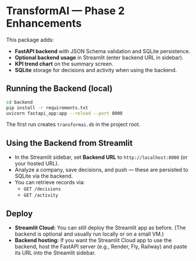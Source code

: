# TransformAI — Phase 2 Enhancements

This package adds:
- **FastAPI backend** with JSON Schema validation and SQLite persistence.
- **Optional backend usage** in Streamlit (enter backend URL in sidebar).
- **KPI trend chart** on the summary screen.
- **SQLite** storage for decisions and activity when using the backend.

## Running the Backend (local)
```bash
cd backend
pip install -r requirements.txt
uvicorn fastapi_app:app --reload --port 8000
```
The first run creates `transformai.db` in the project root.

## Using the Backend from Streamlit
- In the Streamlit sidebar, set **Backend URL** to `http://localhost:8000` (or your hosted URL).
- Analyze a company, save decisions, and push — these are persisted to SQLite via the backend.
- You can retrieve records via:
  - `GET /decisions`
  - `GET /activity`

## Deploy
- **Streamlit Cloud:** You can still deploy the Streamlit app as before. (The backend is optional and usually run locally or on a small VM.)
- **Backend hosting:** If you want the Streamlit Cloud app to use the backend, host the FastAPI server (e.g., Render, Fly, Railway) and paste its URL into the Streamlit sidebar.

